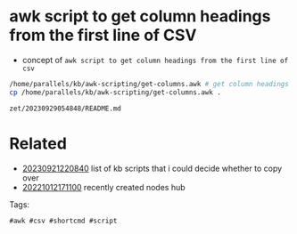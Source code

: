 # awk script to get column headings from the first line of CSV

- concept of `awk script to get column headings from the first line of csv`

```bash
/home/parallels/kb/awk-scripting/get-columns.awk # get column headings from first line of CSV
cp /home/parallels/kb/awk-scripting/get-columns.awk .
```

` zet/20230929054848/README.md `

# Related

- [20230921220840](/zet/20230921220840/README.md) list of kb scripts that i could decide whether to copy over
- [20221012171100](/zet/20221012171100/README.md) recently created nodes hub

Tags:

    #awk #csv #shortcmd #script
